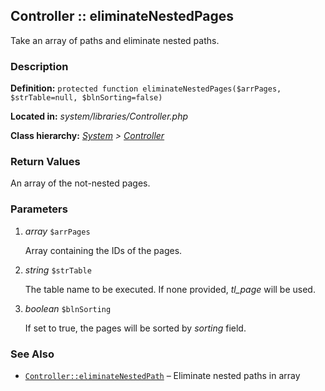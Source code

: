 
Controller :: eliminateNestedPages
-------------------------------------------

Take an array of paths and eliminate nested paths.


### Description ###

**Definition:** `protected function eliminateNestedPages($arrPages, $strTable=null, $blnSorting=false)`

**Located in:** *system/libraries/Controller.php*

**Class hierarchy:** *[System](../System.md) > [Controller](../Controller.md)*


### Return Values ###

An array of the not-nested pages.


### Parameters ###

1. *array* `$arrPages`

	Array containing the IDs of the pages.

2. *string* `$strTable`

	The table name to be executed. If none provided, *tl_page* will be used.

3. *boolean* `$blnSorting`

	If set to true, the pages will be sorted by *sorting* field.

### See Also ###

- [`Controller::eliminateNestedPath`](eliminateNestedPaths.md) – Eliminate nested paths in array


